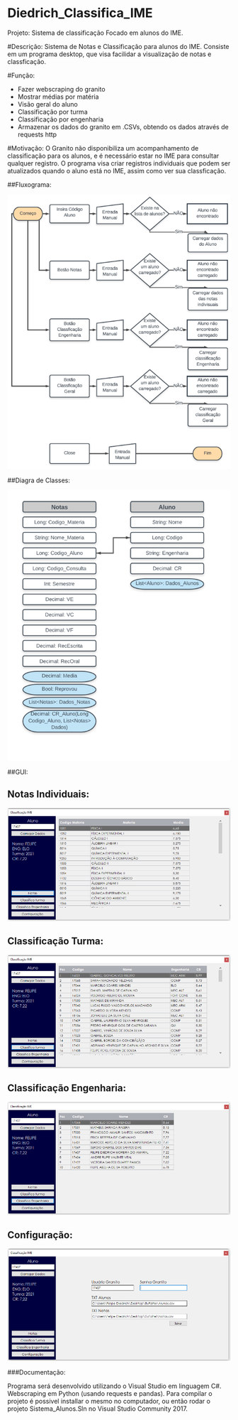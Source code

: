 # Diedrich_Classifica_IME
Projeto:
Sistema de classificação
Focado em alunos do IME. 

#Descrição:
Sistema de Notas e Classificação para alunos do IME.
Consiste em um programa desktop, que visa facilidar a visualização de notas e classficação.

#Função:
 - Fazer webscraping do granito
 - Mostrar médias por matéria
 - Visão geral do aluno
 - Classificação por turma
 - Classificação por engenharia
 - Armazenar os dados do granito em .CSVs, obtendo os dados através de requests http

#Motivação:
O Granito não disponibiliza um acompanhamento de classificação para os alunos, e é necessário estar no IME para consultar qualquer registro.
O programa visa criar registros individuais que podem ser atualizados quando o aluno está no IME, assim como ver sua classficação.

##Fluxograma:
<p align="center">
<img src="Img/Fluxograma.PNG" >
</p>

##Diagra de Classes:
<p align="center">
<img src="Img/Classes.PNG" >
</p>

##GUI:

## Notas Individuais:
<p align="center">
<img src="Img/NotasIndividuais.PNG" >
</p>

## Classificação Turma:
<p align="center">
<img src="Img/ClassificaTurma.PNG" >
</p>

## Classificação Engenharia:
<p align="center">
<img src="Img/ClassificaEngenharia.PNG" >
</p>

## Configuração:
<p align="center">
<img src="Img/Configuracao.PNG" >
</p>

###Documentação:

Programa será desenvolvido utilizando o Visual Studio em linguagem C#. Webscraping em Python (usando requests e pandas).
Para compilar o projeto é possivel installar o mesmo no computador, ou então rodar o projeto Sistema_Alunos.Sln no Visual Studio Community 2017.
